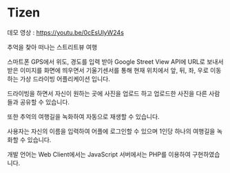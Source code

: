 # Tizen

데모 영상 : https://youtu.be/0cEsUlyW24s

추억을 찾아 떠나는 스트리트뷰 여행

스마트폰 GPS에서 위도, 경도를 입력 받아
Google Street View API에 URL로 보내서
받은 이미지를 화면에 띄우면서
기울기센서를 통해 현재 위치에서 앞, 뒤, 좌, 우로 이동하는 가상 드라이빙 어플리케이션 입니다.

드라이빙을 하면서 자신이 원하는 곳에 사진을 업로드 하고
업로드한 사진을 다른 사람들과 공유할 수 있습니다.

또한 추억의 여행길을 녹화하여 자동으로 재생할 수 있습니다.

사용자는 자신의 이름을 입력하여 어플에 로그인할 수 있으며
1인당 하나의 여행길을 녹화할 수 있습니다.

개발 언어는 Web Client에서는 JavaScript
서버에서는 PHP를 이용하여 구현하였습니다.
